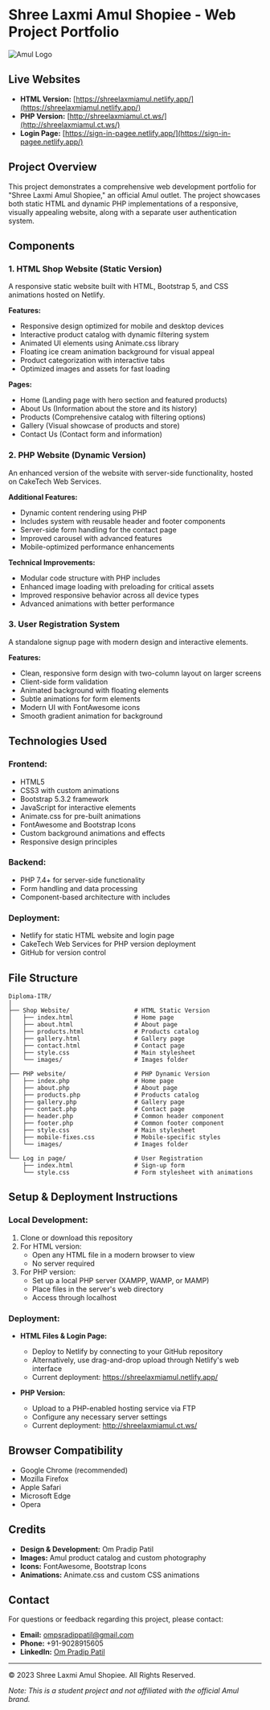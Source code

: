 # Shree Laxmi Amul Shopiee - Web Project Portfolio

![Amul Logo](Shop%20Website/Amul.jpg)

## Live Websites
- **HTML Version:** [https://shreelaxmiamul.netlify.app/](https://shreelaxmiamul.netlify.app/)
- **PHP Version:** [http://shreelaxmiamul.ct.ws/](http://shreelaxmiamul.ct.ws/)
- **Login Page:** [https://sign-in-pagee.netlify.app/](https://sign-in-pagee.netlify.app/)

## Project Overview
This project demonstrates a comprehensive web development portfolio for "Shree Laxmi Amul Shopiee," an official Amul outlet. The project showcases both static HTML and dynamic PHP implementations of a responsive, visually appealing website, along with a separate user authentication system.

## Components

### 1. HTML Shop Website (Static Version)
A responsive static website built with HTML, Bootstrap 5, and CSS animations hosted on Netlify.

**Features:**
- Responsive design optimized for mobile and desktop devices
- Interactive product catalog with dynamic filtering system
- Animated UI elements using Animate.css library
- Floating ice cream animation background for visual appeal
- Product categorization with interactive tabs
- Optimized images and assets for fast loading

**Pages:**
- Home (Landing page with hero section and featured products)
- About Us (Information about the store and its history)
- Products (Comprehensive catalog with filtering options)
- Gallery (Visual showcase of products and store)
- Contact Us (Contact form and information)

### 2. PHP Website (Dynamic Version)
An enhanced version of the website with server-side functionality, hosted on CakeTech Web Services.

**Additional Features:**
- Dynamic content rendering using PHP
- Includes system with reusable header and footer components
- Server-side form handling for the contact page
- Improved carousel with advanced features
- Mobile-optimized performance enhancements

**Technical Improvements:**
- Modular code structure with PHP includes
- Enhanced image loading with preloading for critical assets
- Improved responsive behavior across all device types
- Advanced animations with better performance

### 3. User Registration System
A standalone signup page with modern design and interactive elements.

**Features:**
- Clean, responsive form design with two-column layout on larger screens
- Client-side form validation
- Animated background with floating elements
- Subtle animations for form elements
- Modern UI with FontAwesome icons
- Smooth gradient animation for background

## Technologies Used

### Frontend:
- HTML5
- CSS3 with custom animations
- Bootstrap 5.3.2 framework
- JavaScript for interactive elements
- Animate.css for pre-built animations
- FontAwesome and Bootstrap Icons
- Custom background animations and effects
- Responsive design principles

### Backend:
- PHP 7.4+ for server-side functionality
- Form handling and data processing
- Component-based architecture with includes

### Deployment:
- Netlify for static HTML website and login page
- CakeTech Web Services for PHP version deployment
- GitHub for version control

## File Structure

```
Diploma-ITR/
│
├── Shop Website/                  # HTML Static Version
│   ├── index.html                 # Home page
│   ├── about.html                 # About page
│   ├── products.html              # Products catalog
│   ├── gallery.html               # Gallery page
│   ├── contact.html               # Contact page
│   ├── style.css                  # Main stylesheet
│   └── images/                    # Images folder
│
├── PHP website/                   # PHP Dynamic Version
│   ├── index.php                  # Home page
│   ├── about.php                  # About page
│   ├── products.php               # Products catalog
│   ├── gallery.php                # Gallery page
│   ├── contact.php                # Contact page
│   ├── header.php                 # Common header component
│   ├── footer.php                 # Common footer component
│   ├── style.css                  # Main stylesheet
│   ├── mobile-fixes.css           # Mobile-specific styles
│   └── images/                    # Images folder
│
└── Log in page/                   # User Registration
    ├── index.html                 # Sign-up form
    └── style.css                  # Form stylesheet with animations
```

## Setup & Deployment Instructions

### Local Development:
1. Clone or download this repository
2. For HTML version:
   - Open any HTML file in a modern browser to view
   - No server required
3. For PHP version:
   - Set up a local PHP server (XAMPP, WAMP, or MAMP)
   - Place files in the server's web directory
   - Access through localhost

### Deployment:
- **HTML Files & Login Page:** 
  - Deploy to Netlify by connecting to your GitHub repository
  - Alternatively, use drag-and-drop upload through Netlify's web interface
  - Current deployment: https://shreelaxmiamul.netlify.app/

- **PHP Version:** 
  - Upload to a PHP-enabled hosting service via FTP
  - Configure any necessary server settings
  - Current deployment: http://shreelaxmiamul.ct.ws/

## Browser Compatibility
- Google Chrome (recommended)
- Mozilla Firefox
- Apple Safari
- Microsoft Edge
- Opera

## Credits
- **Design & Development:** Om Pradip Patil
- **Images:** Amul product catalog and custom photography
- **Icons:** FontAwesome, Bootstrap Icons
- **Animations:** Animate.css and custom CSS animations

## Contact
For questions or feedback regarding this project, please contact:
- **Email:** [ompsradippatil@gmail.com](mailto:omspradippatil@gmail.com)
- **Phone:** +91-9028915605
- **LinkedIn:** [Om Pradip Patil](https://www.linkedin.com/in/ompradippatil/)

---

© 2023 Shree Laxmi Amul Shopiee. All Rights Reserved.

*Note: This is a student project and not affiliated with the official Amul brand.*

